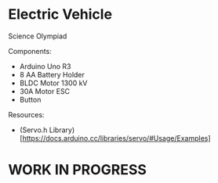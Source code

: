 # Electric Vehicle

Science Olympiad

Components:
* Arduino Uno R3
* 8 AA Battery Holder
* BLDC Motor 1300 kV
* 30A Motor ESC
* Button

Resources: 
* (Servo.h Library)[https://docs.arduino.cc/libraries/servo/#Usage/Examples]

# WORK IN PROGRESS